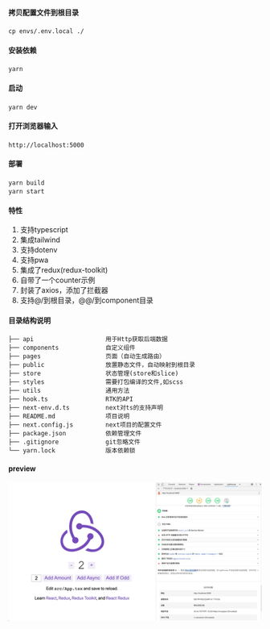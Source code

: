 #### 拷贝配置文件到根目录
`cp envs/.env.local ./`

#### 安装依赖
`yarn`

#### 启动
`yarn dev`

#### 打开浏览器输入
`http://localhost:5000`

#### 部署
`yarn build`    
`yarn start`    

#### 特性
1. 支持typescript
2. 集成tailwind
3. 支持dotenv
4. 支持pwa
5. 集成了redux(redux-toolkit)
6. 自带了一个counter示例
7. 封装了axios，添加了拦截器
8. 支持@/到根目录，@@/到component目录

#### 目录结构说明
```
├── api                    用于Http获取后端数据
├── components             自定义组件
├── pages                  页面（自动生成路由）
├── public                 放置静态文件，自动映射到根目录
├── store                  状态管理(store和slice)
├── styles                 需要打包编译的文件,如scss
├── utils                  通用方法
├── hook.ts                RTK的API
├── next-env.d.ts          next对ts的支持声明
├── README.md              项目说明
├── next.config.js         next项目的配置文件
├── package.json           依赖管理文件
├── .gitignore             git忽略文件
└── yarn.lock              版本依赖锁  
```

#### preview
![](public/images/img.png)
